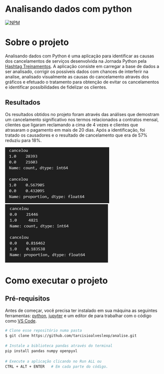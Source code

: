 # Analisando dados com python
[![NPM](https://img.shields.io/npm/l/react)](https://github.com/tarcisioalvesleop/power-up/blob/master/LICENSE) 

# Sobre o projeto

 Analisando dados com Python é uma aplicação para identificar as causas dos cancelamentos de serviços desenvolvida na Jornada Python pela [Hashtag Treinamentos](https://www.hashtagtreinamentos.com/).
A aplicação consiste em carregar a base de dados a ser analisado, corrigir os possíveis dados com chances de interferir na analise, analisado visualmente as causas do cancelamento através dos gráficos e
efetuado o tratamento para obtenção de evitar os cancelamentos e identificar possibilidades de fidelizar os clientes. 

## Resultados
Os resultados obtidos no projeto foram através das análises que demostram um cancelamento significativo nos termos relacionados a contratos mensal, clientes que ligaram reclamando a cima de 4 vezes e 
clientes que atrasaram o pagamento em mais de 20 dias. Após a identificação, foi tratado os causadores e o resultado de cancelamento que era de 57% reduziu para 18%.  


![normal](https://github.com/tarcisioalvesleop/analise/blob/main/assets/normal.png)   ![Tratado](https://github.com/tarcisioalvesleop/analise/blob/main/assets/tratada.png)

# Como executar o projeto

## Pré-requisitos
Antes de começar, você precisa ter instalado em sua máquina as seguintes ferramentas: [python](https://www.python.org/), [jupyter](https://jupyter.org/) e um editor de para trabalhar com o código como [VS Code](https://code.visualstudio.com/).

``` bash
# Clone esse repositório numa pasta
$ git clone https://github.com/tarcisioalvesleop/analise.git

# Instale a biblioteca pandas através do terminal
pip install pandas numpy openpyxl

# Execute a aplicação clicando no Run ALL ou 
CTRL + ALT + ENTER   # Em cada parte do código.

```
